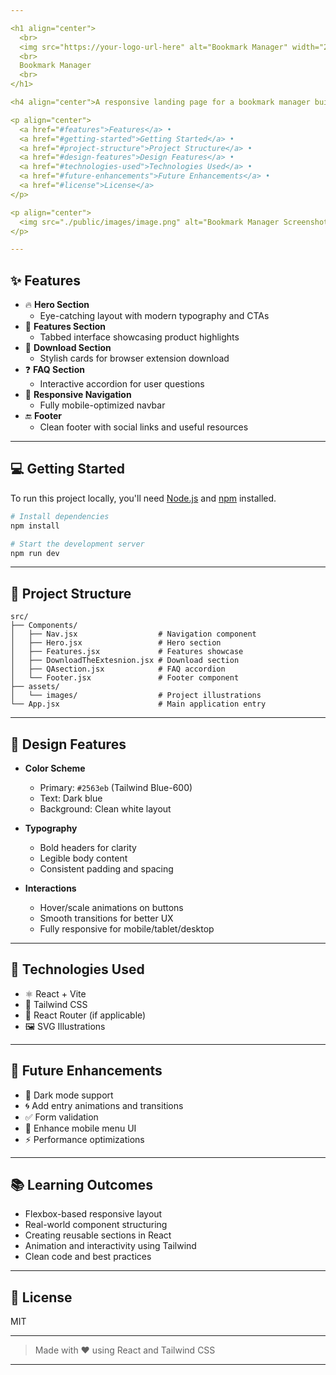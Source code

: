 ```yaml
---

<h1 align="center">
  <br>
  <img src="https://your-logo-url-here" alt="Bookmark Manager" width="200">
  <br>
  Bookmark Manager
  <br>
</h1>

<h4 align="center">A responsive landing page for a bookmark manager built with React and Tailwind CSS.</h4>

<p align="center">
  <a href="#features">Features</a> •
  <a href="#getting-started">Getting Started</a> •
  <a href="#project-structure">Project Structure</a> •
  <a href="#design-features">Design Features</a> •
  <a href="#technologies-used">Technologies Used</a> •
  <a href="#future-enhancements">Future Enhancements</a> •
  <a href="#license">License</a>
</p>

<p align="center">
  <img src="./public/images/image.png" alt="Bookmark Manager Screenshot" width="700">
</p>

---
```


## ✨ Features

- 🔥 **Hero Section**
  - Eye-catching layout with modern typography and CTAs
- 🚀 **Features Section**
  - Tabbed interface showcasing product highlights
- 💾 **Download Section**
  - Stylish cards for browser extension download
- ❓ **FAQ Section**
  - Interactive accordion for user questions
- 📱 **Responsive Navigation**
  - Fully mobile-optimized navbar
- 🔚 **Footer**
  - Clean footer with social links and useful resources

---

## 💻 Getting Started

To run this project locally, you'll need [Node.js](https://nodejs.org/) and [npm](https://www.npmjs.com/) installed.

```bash
# Install dependencies
npm install

# Start the development server
npm run dev
```

---

## 📁 Project Structure

```
src/
├── Components/
│   ├── Nav.jsx                  # Navigation component
│   ├── Hero.jsx                 # Hero section
│   ├── Features.jsx             # Features showcase
│   ├── DownloadTheExtesnion.jsx # Download section
│   ├── QAsection.jsx            # FAQ accordion
│   └── Footer.jsx               # Footer component
├── assets/
│   └── images/                  # Project illustrations
└── App.jsx                      # Main application entry
```

---

## 🎨 Design Features

- **Color Scheme**
  - Primary: `#2563eb` (Tailwind Blue-600)
  - Text: Dark blue
  - Background: Clean white layout

- **Typography**
  - Bold headers for clarity
  - Legible body content
  - Consistent padding and spacing

- **Interactions**
  - Hover/scale animations on buttons
  - Smooth transitions for better UX
  - Fully responsive for mobile/tablet/desktop

---

## 🧰 Technologies Used

- ⚛️ React + Vite
- 🎨 Tailwind CSS
- 🔀 React Router (if applicable)
- 🖼️ SVG Illustrations

---

## 🚧 Future Enhancements

- 🌙 Dark mode support
- 🌀 Add entry animations and transitions
- ✅ Form validation
- 📱 Enhance mobile menu UI
- ⚡ Performance optimizations

---

## 📚 Learning Outcomes

- Flexbox-based responsive layout
- Real-world component structuring
- Creating reusable sections in React
- Animation and interactivity using Tailwind
- Clean code and best practices

---

## 🧾 License

MIT

---

> Made with ❤️ using React and Tailwind CSS

---

